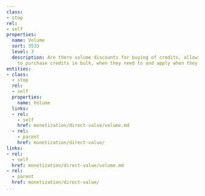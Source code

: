 ```yaml
---
class:
- stop
rel:
- self
properties:
  name: Volume
  sort: 3533
  level: 3
  description: Are there volume discounts for buying of credits, allowing consumers
    to purchase credits in bulk, when they need to and apply when they desire.
entities:
- class:
  - stop
  rel:
  - self
  properties:
    name: Volume
  links:
  - rel:
    - self
    href: monetization/direct-value/volume.md
  - rel:
    - parent
    href: monetization/direct-value/
links:
- rel:
  - self
  href: monetization/direct-value/volume.md
- rel:
  - parent
  href: monetization/direct-value/
...
```

